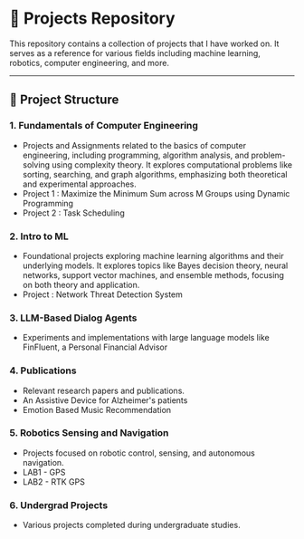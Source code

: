 # 🚀 Projects Repository

This repository contains a collection of projects that I have worked on. It serves as a reference for various fields including machine learning, robotics, computer engineering, and more.

---

## 📂 **Project Structure**
### 1. **Fundamentals of Computer Engineering**
- Projects and Assignments related to the basics of computer engineering, including programming, algorithm analysis, and problem-solving using complexity theory. It explores computational problems like sorting, searching, and graph algorithms, emphasizing both theoretical and experimental approaches.
- Project 1 : Maximize the Minimum Sum across M Groups using Dynamic Programming
- Project 2 : Task Scheduling 

### 2. **Intro to ML**
- Foundational projects exploring machine learning algorithms and their underlying models. It explores topics like Bayes decision theory, neural networks, support vector machines, and ensemble methods, focusing on both theory and application.
- Project : Network Threat Detection System

### 3. **LLM-Based Dialog Agents**
- Experiments and implementations with large language models like FinFluent, a Personal Financial Advisor

### 4. **Publications**
- Relevant research papers and publications.
- An Assistive Device for Alzheimer's patients
- Emotion Based Music Recommendation

### 5. **Robotics Sensing and Navigation**
- Projects focused on robotic control, sensing, and autonomous navigation.
- LAB1 - GPS
- LAB2 - RTK GPS

### 6. **Undergrad Projects**
- Various projects completed during undergraduate studies.
